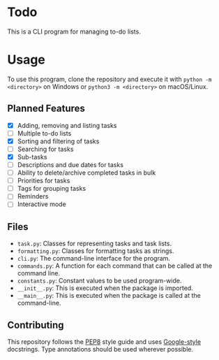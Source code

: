 # Todo
This is a CLI program for managing to-do lists.

# Usage
To use this program, clone the repository and execute it with `python -m <directory>` on Windows or `python3 -m <directory>` on macOS/Linux.

## Planned Features
- [x] Adding, removing and listing tasks
- [ ] Multiple to-do lists
- [x] Sorting and filtering of tasks
- [ ] Searching for tasks
- [x] Sub-tasks
- [ ] Descriptions and due dates for tasks
- [ ] Ability to delete/archive completed tasks in bulk
- [ ] Priorities for tasks
- [ ] Tags for grouping tasks
- [ ] Reminders
- [ ] Interactive mode

## Files
- `task.py`: Classes for representing tasks and task lists.
- `formatting.py`: Classes for formatting tasks as strings.
- `cli.py`: The command-line interface for the program.
- `commands.py`: A function for each command that can be called at the command line.
- `constants.py`: Constant values to be used program-wide.
- `__init__.py`: This is executed when the package is imported.
- `__main__.py`: This is executed when the package is called at the command-line.

## Contributing
This repository follows the [PEP8](https://www.python.org/dev/peps/pep-0008/) style guide and uses
[Google-style](http://google.github.io/styleguide/pyguide.html#38-comments-and-docstrings) docstrings. Type annotations
should be used wherever possible.

